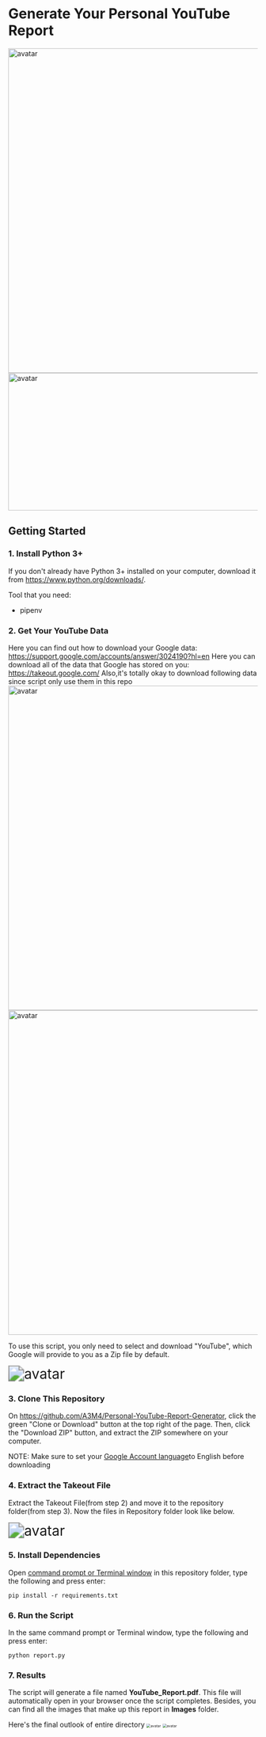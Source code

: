 # Generate Your Personal YouTube Report

<img src="https://i.imgur.com/u7BZQNr.png" alt="avatar" width="571" height="656">
<img src="https://i.imgur.com/RVpM6yM.png" alt="avatar" width="571" height="278">

## Getting Started

### 1. Install Python 3+

If you don't already have Python 3+ installed on your computer, download it from <https://www.python.org/downloads/>.

Tool that you need:

- pipenv

### 2. Get Your YouTube Data

Here you can find out how to download your Google data: <https://support.google.com/accounts/answer/3024190?hl=en>
Here you can download all of the data that Google has stored on you: <https://takeout.google.com/>
Also,it's totally okay to download following data since script only use them in this repo
<img src="https://i.imgur.com/UT22gRr.png" alt="avatar" width="571" height="656">
<img src="https://i.imgur.com/nDXiP12.png" alt="avatar" width="571" height="656">

To use this script, you only need to select and download "YouTube", which Google will provide to you as a Zip file by default.

<img src="https://i.ibb.co/Wk1LZ7N/Screenshot-4.png" alt="avatar" style="zoom: 200%;" />

### 3. Clone This Repository

On <https://github.com/A3M4/Personal-YouTube-Report-Generator>, click the green "Clone or Download" button at the top right of the page. Then, click the "Download ZIP" button, and extract the ZIP somewhere on your computer.

NOTE: Make sure to set your [Google Account language](https://support.google.com/accounts/answer/32047)to English before downloading

### 4. Extract the Takeout File

Extract the Takeout File(from step 2) and move it to the repository folder(from step 3). Now the files in Repository folder look like below.

<img src="https://i.ibb.co/R4D5yHn/Screenshot-2.png" alt="avatar" style="zoom: 200%;" />

### 5. Install Dependencies

Open [command prompt or Terminal window](https://tutorial.djangogirls.org/en/intro_to_command_line/#what-is-the-command-line) in this repository folder, type the following and press enter:

```
pip install -r requirements.txt
```

### 6. Run the Script

In the same command prompt or Terminal window, type the following and press enter:

```
python report.py
```

### 7. Results

The script will generate a file named **YouTube_Report.pdf**. This file will automatically open in your browser once the script completes. Besides, you can find all the images that make up this report in **Images** folder.

Here's the final outlook of entire directory
<img src="https://i.imgur.com/Pyz9hOt.png" alt="avatar"  style="zoom: 50%;">
<img src="https://i.imgur.com/8SSxi33.png" alt="avatar"  style="zoom: 50%;">
